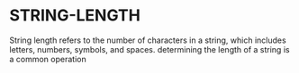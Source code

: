 # STRING-LENGTH
String length refers to the number of characters in a string, which includes letters, numbers, symbols, and spaces.  determining the length of a string is a common operation
